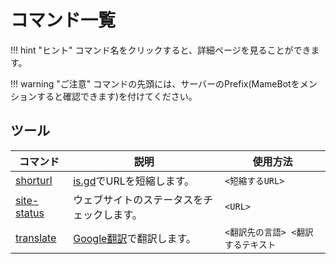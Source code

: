 # コマンド一覧

!!! hint "ヒント"
    コマンド名をクリックすると、詳細ページを見ることができます。

!!! warning "ご注意"
    コマンドの先頭には、サーバーのPrefix(MameBotをメンションすると確認できます)を付けてください。

## ツール

| コマンド | 説明 | 使用方法 |
| - | - | - |
| [shorturl](./tools/shorturl.md) | [is.gd](https://is.gd/)でURLを短縮します。 | `<短縮するURL>` |
| [site-status](./tools/site-status.md) | ウェブサイトのステータスをチェックします。 | `<URL>` |
| [translate](./tools/translate.md) | [Google翻訳](https://translate.google.com/)で翻訳します。 | `<翻訳先の言語> <翻訳するテキスト` |
